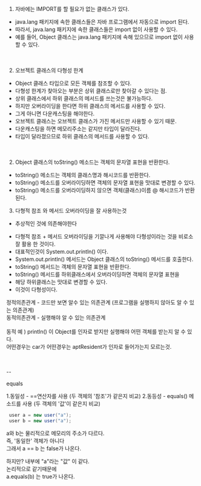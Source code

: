 

1. 자바에는 IMPORT를 할 필요가 없는 클래스가 있다.
 - java.lang 패키지에 속한 클래스들은 자바 프로그램에서 자동으로 import 된다.
 - 따라서, java.lang 패키지에 속한 클래스들은 import 없이 사용할 수 있다.
 - 예를 들어, Object 클래스는 java.lang 패키지에 속해 있으므로 import 없이 사용할 수 있다.
   </br>
   </br>
   </br>
2. 오브젝트 클래스의 다형성 한계
 - Object 클래스 타입으로 모든 객체를 참조할 수 있다.
 - 다형성 한계가 찾아오는 부분은 상위 클래스로만 찾아갈 수 있다는 점.
 - 상위 클래스에서 하위 클래스의 메서드를 쓰는것은 불가능하다.
 - 하지만 오버라이딩을 한다면 하위 클래스의 메서드를 사용할 수 있다.
 - 그게 아니면 다운캐스팅을 해야한다.
 - 오브젝트 클래스는 오브젝트 클래스가 가진 메서드만 사용할 수 있기 때문.
 - 다운캐스팅을 하면 메모리주소는 같지만 타입이 달라진다.
 - 타입이 달라졌으므로 하위 클래스의 메서드를 사용할 수 있다.
   </br>
   </br>
   </br>

2. Object 클래스의 toString() 메소드는 객체의 문자열 표현을 반환한다.
 - toString() 메소드는 객체의 클래스명과 해시코드를 반환한다.
 - toString() 메소드를 오버라이딩하면 객체의 문자열 표현을 맛대로 변경할 수 있다.
 - toString() 메소드를 오버라이딩하지 않으면 객체(클래스)이름 @ 해시코드가 반환된다.

3. 다형적 참조 와 메서드 오버라이딩을 잘 사용하는것
 - 추상적인 것에 의존해야한다
* 다형적 참조 + 메서드 오버라이딩을 기깔나게 사용해야 다형성이라는 것을 비로소 잘 활용 한 것이다.
* 대표적인것이 System.out.println() 이다.
* System.out.println() 메서드는 Object 클래스의 toString() 메서드를 호출한다.
* toString() 메서드는 객체의 문자열 표현을 반환한다.
* toString() 메서드를 하위클래스에서 오버라이딩하면 객체의 문자열 표현을 
* 해당 하위클래스는 맛대로 변경할 수 있다.
* 이것이 다형성이다.

정적의존관계 - 코드만 보면 알수 있는 의존관계 (프로그램을 실행하지 않아도 알 수 있는 의존관계)</br>
동적의존관계 - 실행해야 알 수 있는 의존관계</br></br>
동적 예 ) println() 이 Object를 인자로 받지만 실행해야 어떤 객체를 받는지 알 수 있다.</br>
어떤경우는 car가 어떤경우는 aptResident가 인자로 들어가는지 모르는것.
</br>
</br>
</br>

--

equals

1.동일성 - ==연산자를 사용 (두 객체의 '참조'가 같은지 비교)
2.동등성 - equals() 메소드를 사용 (두 객체의 '값'이 같은지 비교)
```java
 user a = new user("a");
 user b = new user("a");
```
a와 b는 물리적으로 메모리의 주소가 다르다.</br>
즉, '동일한' 객체가 아니다</br>
그래서 a == b 는 false가 나온다.

하지만? 내부에 "a"라는 "값" 이 같다.</br>
논리적으로 같기때문에</br>
a.equals(b) 는 true가 나온다.</br>


